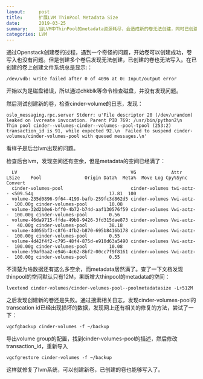 ```yaml
---
layout:     post
title:      扩展LVM ThinPool Metadata Size
date:       2019-03-25
summary:    当LVM中ThinPool的metadata资源耗尽，会造成新的卷无法创建，同时已创建的卷无法写入。需要扩展ThinPool的metadata的空间，让thinpool重新正常工作
categories: LVM
---
```


通过Openstack创建卷的过程，遇到一个奇怪的问题，开始卷可以创建成功，卷写入也没有问题。但是创建多个卷后发现无法创建，已创建的卷也无法写入。在已创建的卷上创建文件系统总是显示:：
```
/dev/vdb: write failed after 0 of 4096 at 0: Input/output error
```

开始以为是磁盘错误，所以通过chkblk等命令检查磁盘，并没有发现问题。


然后测试创建新的卷，检查cinder-volume的日志，发现：
```
oslo_messaging.rpc.server Stderr: u'File descriptor 20 (/dev/urandom) leaked on lvcreate invocation. Parent PID 769: /usr/bin/python2\n  Thin pool cinder--volumes-cinder--volumes--pool-tpool (253:2) transaction_id is 91, while expected 92.\n  Failed to suspend cinder-volumes/cinder-volumes-pool with queued messages.\n'
```
看样子是后台lvm出现的问题。

检查后台lvm，发现空间还有空余，但是metadata的空间已经满了：
```
  LV                                          VG             Attr       LSize    Pool                Origin Data%  Meta%  Move Log Cpy%Sync Convert
  cinder-volumes-pool                         cinder-volumes twi-aotz-- <509.54g                            17.81  100
  volume-235d0896-9f64-4199-bafb-259fc3d862d5 cinder-volumes Vwi-aotz--  100.00g cinder-volumes-pool        10.08
  volume-32d210e6-bff0-4b72-b74d-aaf130576f59 cinder-volumes Vwi-aotz--  100.00g cinder-volumes-pool        0.56
  volume-46da9715-ffda-49b9-9426-3fd315dae873 cinder-volumes Vwi-aotz--   40.00g cinder-volumes-pool        38.18
  volume-4d056bf3-c8f6-4fb2-b870-695b8416b178 cinder-volumes Vwi-aotz--  100.00g cinder-volumes-pool        0.55
  volume-4d42f4f2-c795-48f4-875d-e910d63a5490 cinder-volumes Vwi-aotz--  100.00g cinder-volumes-pool        10.08
  volume-59af0aa2-e946-4c62-8bf2-00cc7f9f8161 cinder-volumes Vwi-aotz--  100.00g cinder-volumes-pool        0.55
```
不清楚为啥数据还有这么多空余，而metadata居然满了。查了一下文档发现thinpool的空间默认只有12M，果断增大thinpool的metadata的空间：
```
lvextend cinder-volumes/cinder-volumes-pool--poolmetadatasize -L+512M
```
之后发现创建新的卷还是失败。通过搜索相关日志，发现cinder-volumes-pool的transcation id已经出现损坏的数据，发现网上还有相关的修复的方法，尝试了一下：
```
vgcfgbackup cinder-volumes -f ~/backup
```
导出volume group的配置，找到cinder-volumes-pool的描述，然后修改transaction_id，重新导入
```
vgcfgrestore cinder-volumes -f ~/backup
```
这样就修复了lvm系统，可以创建新卷，已创建的卷也能够写入了。
